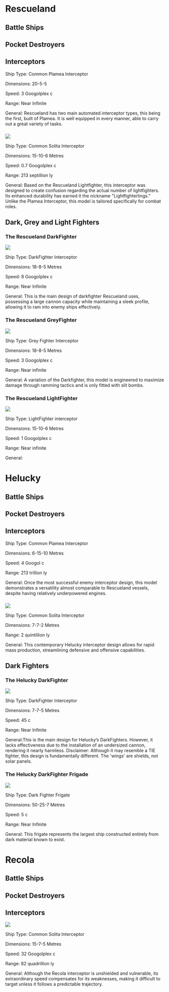 # Rescueland

## Battle Ships

## Pocket Destroyers

## Interceptors

Ship Type: Common Plamea Interceptor

Dimensions: 20-5-5

Speed: 3 Googolplex c

Range: Near Infinite

General: Rescueland has two main automated interceptor types, this being the first, built of Plamea. It is well equipped in every manner, able to carry out a great variety of tasks.

###

![](images/Rescueland_Interceptor.png)

Ship Type: Common Solita Interceptor

Dimensions: 15-10-6 Metres

Speed: 0.7 Googolplex c

Range: 213 septillion ly

General: Based on the Rescueland Lightfighter, this interceptor was designed to create confusion regarding the actual number of lightfighters. Its enhanced durability has earned it the nickname "Lightfighterlings." Unlike the Plamea Interceptor, this model is tailored specifically for combat roles.

## Dark, Grey and Light Fighters

### The Rescueland DarkFighter

![](images/Rescueland_DF.png)

Ship Type: DarkFighter Interceptor

Dimensions: 18-8-5 Metres

Speed: 8 Googolplex c

Range: Near Infinite

General: This is the main design of darkfighter Rescueland uses, possessing a large cannon capacity while maintaining a sleek profile, allowing it to ram into enemy ships effectively.

### The Rescueland GreyFighter

![](images/Rescueland_GF.png)

Ship Type: Grey Fighter Interceptor

Dimensions: 18-8-5 Metres

Speed: 3 Googolplex c

Range: Near infinite

General: A variation of the Darkfighter, this model is engineered to maximize damage through ramming tactics and is only fitted with slit bombs.

### The Rescueland LightFighter

![](images/Rescueland_LF.png)

Ship Type: LightFighter interceptor

Dimensions: 15-10-6 Metres

Speed: 1 Googolplex c

Range: Near infinite

General:

# Helucky

## Battle Ships

## Pocket Destroyers

## Interceptors

Ship Type: Common Plamea Interceptor

Dimensions: 6-15-10 Metres

Speed: 4 Googol c

Range: 213 trillion ly

General: Once the most successful enemy interceptor design, this model demonstrates a versatility almost comparable to Rescueland vessels, despite having relatively underpowered engines.

###

![](images/Helucky_Interceptor.png)

Ship Type: Common Solita Interceptor

Dimensions: 7-7-2 Metres

Range: 2 quintillion ly

General: This contemporary Helucky interceptor design allows for rapid mass production, streamlining defensive and offensive capabilities.

## Dark Fighters

### The Helucky DarkFighter

![](images/Helucky_DF.png)

Ship Type: DarkFighter Interceptor

Dimensions: 7-7-5 Metres

Speed: 45 c

Range: Near Infinite

General:This is the main design for Helucky’s DarkFighters. However, it lacks effectiveness due to the installation of an undersized cannon, rendering it nearly harmless.
Disclaimer: Although it may resemble a TIE fighter, this design is fundamentally different. The 'wings' are shields, not solar panels.
### The Helucky DarkFighter Frigade

![](images/Helucky_DF_Frigade.png)

Ship Type: Dark Fighter Frigate

Dimensions: 50-25-7 Metres

Speed: 5 c

Range: Near Infinite

General: This frigate represents the largest ship constructed entirely from dark material known to exist.

# Recola

## Battle Ships

## Pocket Destroyers

## Interceptors

![](images/Recola_Interceptor.png)

Ship Type: Common Solita Interceptor

Dimensions: 15-7-5 Metres

Speed: 32 Googolplex c

Range: 82 quadrillion ly

General: Although the Recola interceptor is unshielded and vulnerable, its extraordinary speed compensates for its weaknesses, making it difficult to target unless it follows a predictable trajectory.


